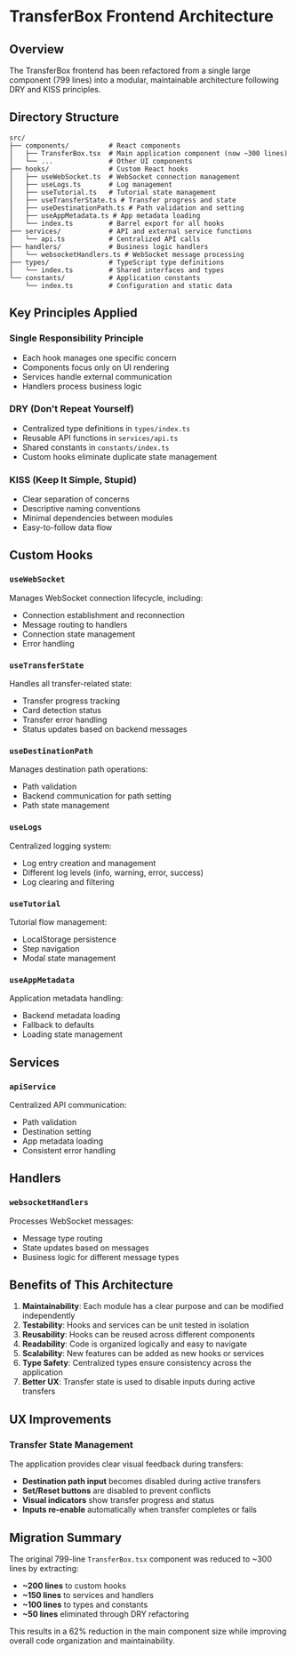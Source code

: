 # TransferBox Frontend Architecture

## Overview

The TransferBox frontend has been refactored from a single large component (799 lines) into a modular, maintainable architecture following DRY and KISS principles.

## Directory Structure

```
src/
├── components/          # React components
│   ├── TransferBox.tsx  # Main application component (now ~300 lines)
│   └── ...              # Other UI components
├── hooks/               # Custom React hooks
│   ├── useWebSocket.ts  # WebSocket connection management
│   ├── useLogs.ts       # Log management
│   ├── useTutorial.ts   # Tutorial state management
│   ├── useTransferState.ts # Transfer progress and state
│   ├── useDestinationPath.ts # Path validation and setting
│   ├── useAppMetadata.ts # App metadata loading
│   └── index.ts         # Barrel export for all hooks
├── services/            # API and external service functions
│   └── api.ts           # Centralized API calls
├── handlers/            # Business logic handlers
│   └── websocketHandlers.ts # WebSocket message processing
├── types/               # TypeScript type definitions
│   └── index.ts         # Shared interfaces and types
└── constants/           # Application constants
    └── index.ts         # Configuration and static data
```

## Key Principles Applied

### Single Responsibility Principle

- Each hook manages one specific concern
- Components focus only on UI rendering
- Services handle external communication
- Handlers process business logic

### DRY (Don't Repeat Yourself)

- Centralized type definitions in `types/index.ts`
- Reusable API functions in `services/api.ts`
- Shared constants in `constants/index.ts`
- Custom hooks eliminate duplicate state management

### KISS (Keep It Simple, Stupid)

- Clear separation of concerns
- Descriptive naming conventions
- Minimal dependencies between modules
- Easy-to-follow data flow

## Custom Hooks

### `useWebSocket`

Manages WebSocket connection lifecycle, including:

- Connection establishment and reconnection
- Message routing to handlers
- Connection state management
- Error handling

### `useTransferState`

Handles all transfer-related state:

- Transfer progress tracking
- Card detection status
- Transfer error handling
- Status updates based on backend messages

### `useDestinationPath`

Manages destination path operations:

- Path validation
- Backend communication for path setting
- Path state management

### `useLogs`

Centralized logging system:

- Log entry creation and management
- Different log levels (info, warning, error, success)
- Log clearing and filtering

### `useTutorial`

Tutorial flow management:

- LocalStorage persistence
- Step navigation
- Modal state management

### `useAppMetadata`

Application metadata handling:

- Backend metadata loading
- Fallback to defaults
- Loading state management

## Services

### `apiService`

Centralized API communication:

- Path validation
- Destination setting
- App metadata loading
- Consistent error handling

## Handlers

### `websocketHandlers`

Processes WebSocket messages:

- Message type routing
- State updates based on messages
- Business logic for different message types

## Benefits of This Architecture

1. **Maintainability**: Each module has a clear purpose and can be modified independently
2. **Testability**: Hooks and services can be unit tested in isolation
3. **Reusability**: Hooks can be reused across different components
4. **Readability**: Code is organized logically and easy to navigate
5. **Scalability**: New features can be added as new hooks or services
6. **Type Safety**: Centralized types ensure consistency across the application
7. **Better UX**: Transfer state is used to disable inputs during active transfers

## UX Improvements

### Transfer State Management

The application provides clear visual feedback during transfers:

- **Destination path input** becomes disabled during active transfers
- **Set/Reset buttons** are disabled to prevent conflicts
- **Visual indicators** show transfer progress and status
- **Inputs re-enable** automatically when transfer completes or fails

## Migration Summary

The original 799-line `TransferBox.tsx` component was reduced to ~300 lines by extracting:

- **~200 lines** to custom hooks
- **~150 lines** to services and handlers
- **~100 lines** to types and constants
- **~50 lines** eliminated through DRY refactoring

This results in a 62% reduction in the main component size while improving overall code organization and maintainability.
